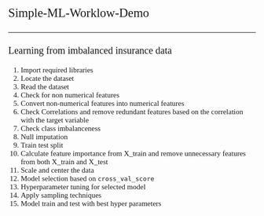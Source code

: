 <style>
  .title {
    font-family: 'Times New Roman';
    font-size: 25px;
  }
  .sub-title {
    font-family: 'Times New Roman';
    font-size: 20px;
  }
  .normal {
    font-family: 'Times New Roman';
    font-size: 15px;
  }
</style>

<div class="title">

Simple-ML-Worklow-Demo

<hr>
</div>

<div class="sub-title">

Learning from imbalanced insurance data

</div>

<div class="normal">

1. Import required libraries
2. Locate the dataset
3. Read the dataset
4. Check for non numerical features
5. Convert non-numerical features into numerical features
6. Check Correlations and remove redundant features based on the correlation with the target variable
7. Check class imbalanceness
8. Null imputation
9. Train test split
10. Calculate feature importance from X_train and remove unnecessary features from both X_train and X_test
11. Scale and center the data
12. Model selection based on `cross_val_score`
13. Hyperparameter tuning for selected model
14. Apply sampling techniques
15. Model train and test with best hyper parameters

</div>
